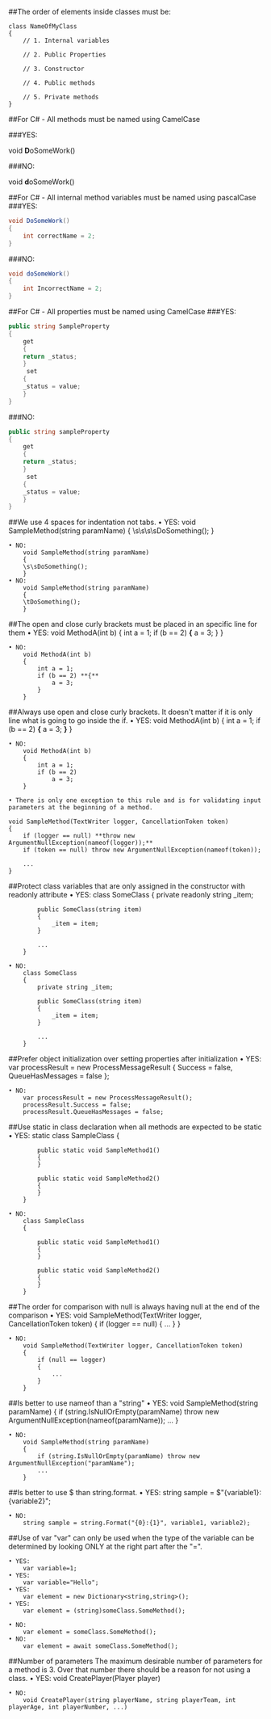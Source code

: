 
##The order of elements inside classes must be:
	
	class NameOfMyClass
	{
	    // 1. Internal variables
	
	    // 2. Public Properties
	
	    // 3. Constructor
	
	    // 4. Public methods
	
	    // 5. Private methods
	}

##For C# - All methods must be named using CamelCase

###YES:  

void **D**oSomeWork()

###NO:

void **d**oSomeWork()


##For C# - All internal method variables must be named using pascalCase
###YES:
```csharp
void DoSomeWork()
{
	int correctName = 2;
}
```	
###NO:
```csharp
void doSomeWork()
{
	int IncorrectName = 2;
}
```	
##For C# - All properties must be named using CamelCase
###YES:
```csharp
public string SampleProperty
{
    get 
    { 
	return _status; 
    }
     set
    {
	_status = value;
    }
}
```
###NO:
```csharp
public string sampleProperty
{
    get 
    { 
	return _status; 
    }
     set
    {
	_status = value;
    }
}
```

##We use 4 spaces for indentation not tabs.
	• YES:
		void SampleMethod(string paramName)
		{
		\s\s\s\sDoSomething();
		}
		
	• NO:
		void SampleMethod(string paramName)
		{
		\s\sDoSomething();
		}
	• NO:
		void SampleMethod(string paramName)
		{
		\tDoSomething();
		}
	
##The open and close curly brackets must be placed in an specific line for them
	• YES:
		void MethodA(int b)
		{
		    int a = 1;
		    if (b == 2) 
		    **{**
		        a = 3;
		    }
		}
		
	• NO:
		void MethodA(int b)
		{
		    int a = 1;
		    if (b == 2) **{**
		        a = 3;
		    }
		}
		
##Always use open and close curly brackets. It doesn't matter if it is only line what is going to go inside the if.
	• YES:
		void MethodA(int b)
		{
		    int a = 1;
		    if (b == 2) 
		    **{**
		        a = 3;
		    **}**
		}
		
	• NO:
		void MethodA(int b)
		{
		    int a = 1;
		    if (b == 2) 
		        a = 3;
		}
	
	• There is only one exception to this rule and is for validating input parameters at the beginning of a method.
	
	void SampleMethod(TextWriter logger, CancellationToken token)
	{
	    if (logger == null) **throw new ArgumentNullException(nameof(logger));**
	    if (token == null) throw new ArgumentNullException(nameof(token));
	
	    ...
	}

##Protect class variables that are only assigned in the constructor with readonly attribute
	• YES:
		class SomeClass
		{
		    private readonly string _item;
		
		    public SomeClass(string item)
		    {
		        _item = item;
		    }
		
		    ...
		}
		
	• NO:
		class SomeClass
		{
		    private string _item;
		
		    public SomeClass(string item)
		    {
		        _item = item;
		    }
		
		    ...
		}
##Prefer object initialization over setting properties after initialization
	• YES:
		var processResult = new ProcessMessageResult
		{
		    Success = false,
		    QueueHasMessages = false
		};
		
	• NO:
		var processResult = new ProcessMessageResult();
		processResult.Success = false;
		processResult.QueueHasMessages = false;

##Use static in class declaration when all methods are expected to be static
	• YES:
		static class SampleClass
		{
		
		    public static void SampleMethod1()
		    {
		    }
		
		    public static void SampleMethod2()
		    {
		    }
		}
	
	• NO:
		class SampleClass
		{
		
		    public static void SampleMethod1()
		    {
		    }
		
		    public static void SampleMethod2()
		    {
		    }
		}
	

##The order for comparison with null is always having null at the end of the comparison
	• YES:
		void SampleMethod(TextWriter logger, CancellationToken token)
		{
		    if (logger == null)
		    {
		        ...
		    }
		}
		
	• NO:
		void SampleMethod(TextWriter logger, CancellationToken token)
		{
		    if (null == logger)
		    {
		        ...
		    }
		}
	
##Is better to use nameof than a "string"
	• YES:
		void SampleMethod(string paramName)
		{
		    if (string.IsNullOrEmpty(paramName) throw new ArgumentNullException(nameof(paramName));
		    ...
		}
		
	• NO:
		void SampleMethod(string paramName)
		{
		    if (string.IsNullOrEmpty(paramName) throw new ArgumentNullException("paramName");
		    ...
		}
		
##Is better to use $ than string.format.
	• YES:
		string sample = $"{variable1}:{variable2}";
		
	• NO:
		string sample = string.Format("{0}:{1}", variable1, variable2);


##Use of var
"var" can only be used when the type of the variable can be determined by looking ONLY at the right part after the "=". 

	• YES:
		var variable=1;
	• YES:
		var variable="Hello";
	• YES:
		var element = new Dictionary<string,string>();
	• YES:
		var element = (string)someClass.SomeMethod();
		
	• NO:
		var element = someClass.SomeMethod();
	• NO:
		var element = await someClass.SomeMethod();
		
##Number of parameters
The maximum desirable number of parameters for a method is 3. Over that number there should be a reason for not using a class.
	• YES:
		void CreatePlayer(Player player)
	
	• NO:
		void CreatePlayer(string playerName, string playerTeam, int playerAge, int playerNumber, ...)
